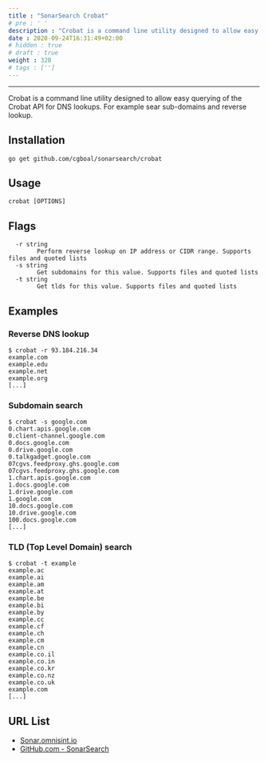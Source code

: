 ```yaml
---
title : "SonarSearch Crobat"
# pre : ' '
description : "Crobat is a command line utility designed to allow easy querying of the Crobat API for DNS lookups."
date : 2020-09-24T16:31:49+02:00
# hidden : true
# draft : true
weight : 320
# tags : ['']
---
```


---

Crobat is a command line utility designed to allow easy querying of the Crobat API for DNS lookups. For example sear sub-domains and reverse lookup.

## Installation

```plain
go get github.com/cgboal/sonarsearch/crobat
```

## Usage

```plain
crobat [OPTIONS]
```

## Flags

```plain
  -r string
        Perform reverse lookup on IP address or CIDR range. Supports files and quoted lists
  -s string
        Get subdomains for this value. Supports files and quoted lists
  -t string
        Get tlds for this value. Supports files and quoted lists
```

## Examples

### Reverse DNS lookup

```plain
$ crobat -r 93.184.216.34
example.com
example.edu
example.net
example.org
[...]
```

### Subdomain search

```plain
$ crobat -s google.com
0.chart.apis.google.com
0.client-channel.google.com
0.docs.google.com
0.drive.google.com
0.talkgadget.google.com
07cgvs.feedproxy.ghs.google.com
07cgvs.feedproxy.ghs.google.com
1.chart.apis.google.com
1.docs.google.com
1.drive.google.com
1.google.com
10.docs.google.com
10.drive.google.com
100.docs.google.com
[...]
```

### TLD (Top Level Domain) search

```plain
$ crobat -t example
example.ac
example.ai
example.am
example.at
example.be
example.bi
example.by
example.cc
example.cf
example.ch
example.cm
example.cn
example.co.il
example.co.in
example.co.kr
example.co.nz
example.co.uk
example.com
[...]
```

## URL List

- [Sonar.omnisint.io](https://sonar.omnisint.io/)
- [GitHub.com - SonarSearch](https://github.com/cgboal/sonarsearch)
